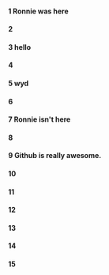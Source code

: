 #### 1 Ronnie was here
#### 2
#### 3 hello
#### 4
#### 5 wyd
#### 6
#### 7 Ronnie isn't here
#### 8
#### 9 Github is really awesome. 
#### 10
#### 11
#### 12
#### 13
#### 14
#### 15